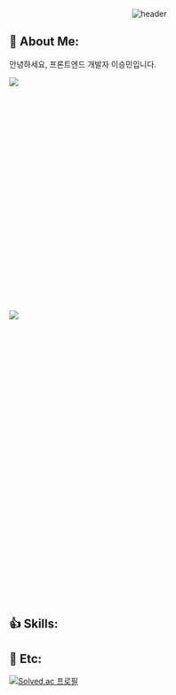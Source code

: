 <div align="center">
  
![header](https://capsule-render.vercel.app/api?type=venom&height=200&color=gradient&text=Seungmin's%20github&fontColor=000&fontSize=60&reversal=false&textBg=false)

</div>

## 🤗 About Me:
<div alian="center">
  
안녕하세요, 프론트엔드 개발자 이승민입니다.

<a href="https://velog.io/@miloul"><img src="https://img.shields.io/badge/Velog-3DDC84?style=flat-square&logo=Blogger&logoColor=white"/></a> <svg role="img" viewBox="0 0 30 24" xmlns="http://www.w3.org/2000/svg"> <a href="milouw56@gmail.com"><img src="https://img.shields.io/badge/Gmail-EA4335?style=flat-square&logo=Gmail&logoColor=white"/></a> <svg role="img" viewBox="0 0 24 24" xmlns="http://www.w3.org/2000/svg">

</div>

## 👍 Skills:
<div alian="center"></div>


## 🔭 Etc:
<div alian="center">
  
[![Solved.ac
프로필](http://mazassumnida.wtf/api/v2/generate_badge?boj=miloul)](https://solved.ac/miloul)


</div>
<!--
![miloul's GitHub stats](https://github-readme-stats.vercel.app/api?username=miloul&show_icons=true&theme=radical)


**miloul/miloul** is a ✨ _special_ ✨ repository because its `README.md` (this file) appears on your GitHub profile.

Here are some ideas to get you started:
## 📫 How to reach me:
- 🔭 I’m currently working on ...
- 🌱 I’m currently learning
- 👯 I’m looking to collaborate on ...
- 🤔 I’m looking for help with ...
- 💬 Ask me about ...
- 📫 How to reach me: ...
- 😄 Pronouns: ...
- ⚡ Fun fact: ...
-->
